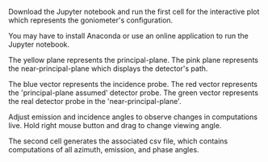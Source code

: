 Download the Jupyter notebook and run the first cell for the 
interactive plot which represents the goniometer's configuration.

You may have to install Anaconda or use an online application to run the Jupyter notebook.

The yellow plane represents the principal-plane.  The pink plane represents 
the near-principal-plane which displays the detector's path.

The blue vector represents the incidence probe.
The red vector represents the 'principal-plane assumed' detector probe.
The green vector represents the real detector probe in the 'near-principal-plane'.

Adjust emission and incidence angles to observe changes in computations live.
Hold right mouse button and drag to change viewing angle.

The second cell generates the associated csv file, which contains
computations of all azimuth, emission, and phase angles.
